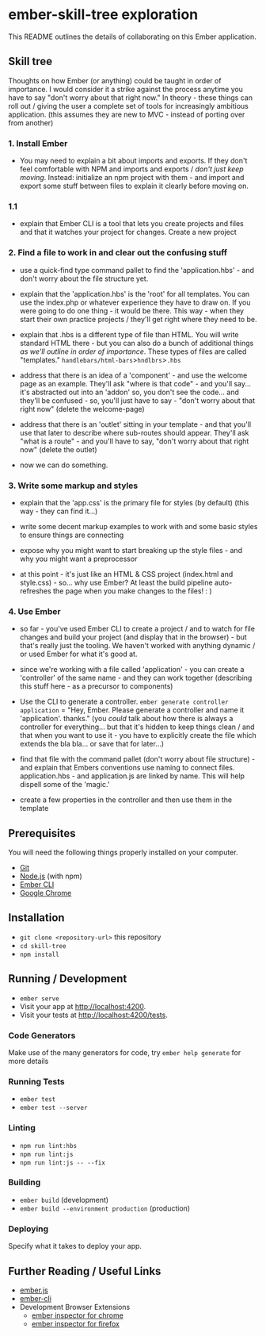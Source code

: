# ember-skill-tree exploration

This README outlines the details of collaborating on this Ember application.



## Skill tree

Thoughts on how Ember (or anything) could be taught in order of importance. I would consider it a strike against the process anytime you have to say "don't worry about that right now." In theory - these things can roll out / giving the user a complete set of tools for increasingly ambitious application. (this assumes they are new to MVC - instead of porting over from another)


### 1. Install Ember

* You may need to explain a bit about imports and exports. If they don't feel comfortable with NPM and imports and exports / _don't just keep moving_. Instead: initialize an npm project with them - and import and export some stuff between files to explain it clearly before moving on.

### 1.1

* explain that Ember CLI is a tool that lets you create projects and files and that it watches your project for changes. Create a new project


### 2. Find a file to work in and clear out the confusing stuff

* use a quick-find type command pallet to find the 'application.hbs' - and don't worry about the file structure yet.

* explain that the 'application.hbs' is the 'root' for all templates. You can use the index.php or whatever experience they have to draw on. If you were going to do one thing - it would be there. This way - when they start their own practice projects / they'll get right where they need to be.

* explain that .hbs is a different type of file than HTML. You will write standard HTML there - but you can also do a bunch of additional things _as we'll outline in order of importance_. These types of files are called "templates." `handlebars/html-bars`>`hndlbrs`>`.hbs`

* address that there is an idea of a 'component' - and use the welcome
page as an example. They'll ask "where is that code" - and you'll say... it's abstracted out into an 'addon' so, you don't see the code... and they'll be confused - so, you'll just have to say - "don't worry about that right now" (delete the welcome-page)

* address that there is an 'outlet' sitting in your template - and that you'll use that later to describe where sub-routes should appear. They'll ask "what is a route" - and you'll have to say, "don't worry about that right now" (delete the outlet)

* now we can do something.


### 3. Write some markup and styles

* explain that the 'app.css' is the primary file for styles (by default) (this way - they can find it...)

* write some decent markup examples to work with and some basic styles to ensure things are connecting

* expose why you might want to start breaking up the style files - and why you might want a preprocessor

* at this point - it's just like an HTML & CSS project (index.html and style.css) - so... why use Ember? At least the build pipeline auto-refreshes the page when you make changes to the files! : )


### 4. Use Ember

* so far - you've used Ember CLI to create a project / and to watch for file changes and build your project (and display that in the browser) - but that's really just the tooling. We haven't worked with anything dynamic / or used Ember for what it's good at.

* since we're working with a file called 'application' - you can create a 'controller' of the same name - and they can work together (describing this stuff here - as a precursor to components)

* Use the CLI to generate a controller. `ember generate controller application` = "Hey, Ember. Please generate a controller and name it 'application'. thanks." (you _could_ talk about how there is always a controller for everything... but that it's hidden to keep things clean / and that when you want to use it - you have to explicitly create the file which extends the bla bla... or save that for later...)

* find that file with the command pallet (don't worry about file structure) - and explain that Embers conventions use naming to connect files. application.hbs - and application.js are linked by name. This will help dispell some of the 'magic.'

* create a few properties in the controller and then use them in the template

## Prerequisites

You will need the following things properly installed on your computer.

* [Git](https://git-scm.com/)
* [Node.js](https://nodejs.org/) (with npm)
* [Ember CLI](https://ember-cli.com/)
* [Google Chrome](https://google.com/chrome/)

## Installation

* `git clone <repository-url>` this repository
* `cd skill-tree`
* `npm install`

## Running / Development

* `ember serve`
* Visit your app at [http://localhost:4200](http://localhost:4200).
* Visit your tests at [http://localhost:4200/tests](http://localhost:4200/tests).

### Code Generators

Make use of the many generators for code, try `ember help generate` for more details

### Running Tests

* `ember test`
* `ember test --server`

### Linting

* `npm run lint:hbs`
* `npm run lint:js`
* `npm run lint:js -- --fix`

### Building

* `ember build` (development)
* `ember build --environment production` (production)

### Deploying

Specify what it takes to deploy your app.

## Further Reading / Useful Links

* [ember.js](https://emberjs.com/)
* [ember-cli](https://ember-cli.com/)
* Development Browser Extensions
  * [ember inspector for chrome](https://chrome.google.com/webstore/detail/ember-inspector/bmdblncegkenkacieihfhpjfppoconhi)
  * [ember inspector for firefox](https://addons.mozilla.org/en-US/firefox/addon/ember-inspector/)

